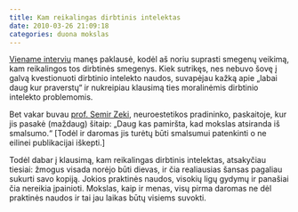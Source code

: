 ```yaml
---
title: Kam reikalingas dirbtinis intelektas
date: 2010-03-26 21:09:18
categories: duona mokslas
---
```


[Viename interviu](http://www.balsas.lt/naujiena/318581/svajojant-perprasti-zmogaus-samone) manęs paklausė, kodėl aš noriu suprasti smegenų veikimą, kam reikalingos tos dirbtinės smegenys. Kiek sutrikęs, nes nebuvo šovę į galvą kvestionuoti dirbtinio intelekto naudos, suvapėjau kažką apie „labai daug kur praverstų“ ir nukreipiau klausimą ties moralinėmis dirbtinio intelekto problemomis.

Bet vakar buvau [prof. Semir Zeki](http://profzeki.blogspot.com/), neuroestetikos pradininko, paskaitoje, kur jis pasakė (maždaug) šitaip: „Daug kas pamiršta, kad mokslas atsiranda iš smalsumo.“ [Todėl ir daromas jis turėtų būti smalsumui patenkinti o ne eilinei publikacijai iškepti.]

Todėl dabar į klausimą, kam reikalingas dirbtinis intelektas, atsakyčiau tiesiai: žmogus visada norėjo būti dievas, ir čia realiausias šansas pagaliau sukurti savo kopiją. Jokios praktinės naudos, visokių ligų gydymų ir panašiai čia nereikia įpainioti. Mokslas, kaip ir menas, visų pirma daromas ne dėl praktinės naudos ir tai jau laikas būtų visiems suvokti.
